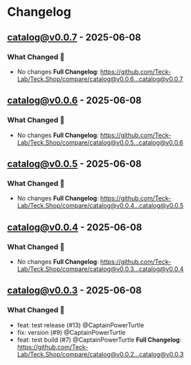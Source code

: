 # Changelog

## catalog@v0.0.7 - 2025-06-08

### What Changed 👀

* No changes
  **Full Changelog**: https://github.com/Teck-Lab/Teck.Shop/compare/catalog@v0.0.6...catalog@v0.0.7

## catalog@v0.0.6 - 2025-06-08

### What Changed 👀

* No changes
  **Full Changelog**: https://github.com/Teck-Lab/Teck.Shop/compare/catalog@v0.0.5...catalog@v0.0.6

## catalog@v0.0.5 - 2025-06-08

### What Changed 👀

* No changes
  **Full Changelog**: https://github.com/Teck-Lab/Teck.Shop/compare/catalog@v0.0.4...catalog@v0.0.5

## catalog@v0.0.4 - 2025-06-08

### What Changed 👀

* No changes
  **Full Changelog**: https://github.com/Teck-Lab/Teck.Shop/compare/catalog@v0.0.3...catalog@v0.0.4

## catalog@v0.0.3 - 2025-06-08

### What Changed 👀

* feat: test release (#13) @CaptainPowerTurtle
* fix: version (#9) @CaptainPowerTurtle
* feat: test build (#7) @CaptainPowerTurtle
  **Full Changelog**: https://github.com/Teck-Lab/Teck.Shop/compare/catalog@v0.0.2...catalog@v0.0.3
